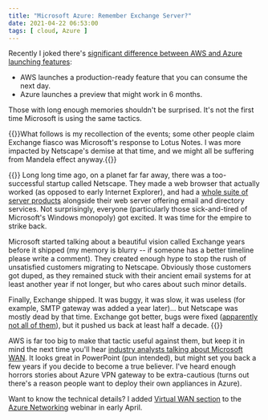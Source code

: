 ```yaml
---
title: "Microsoft Azure: Remember Exchange Server?"
date: 2021-04-22 06:53:00
tags: [ cloud, Azure ]
---
```

Recently I joked there's [significant difference between AWS and Azure launching features](https://twitter.com/ioshints/status/1368601005424861191):

* AWS launches a production-ready feature that you can consume the next day.
* Azure launches a preview that might work in 6 months.

Those with long enough memories shouldn't be surprised. It's not the first time Microsoft is using the same tactics.
<!--more-->
{{<note>}}What follows is my recollection of the events; some other people claim Exchange fiasco was Microsoft's response to Lotus Notes. I was more impacted by Netscape's demise at that time, and we might all be suffering from Mandela effect anyway.{{</note>}}

{{<long-quote>}}
Long long time ago, on a planet far far away, there was a too-successful startup called Netscape. They made a web browser that actually worked (as opposed to early Internet Explorer), and had a [whole suite of server products](https://en.wikipedia.org/wiki/Netscape#Later_Netscape_products) alongside their web server offering email and directory services. Not surprisingly, everyone (particularly those sick-and-tired of Microsoft's Windows monopoly) got excited. It was time for the empire to strike back.

Microsoft started talking about a beautiful vision called Exchange years before it shipped (my memory is blurry -- if someone has a better timeline please write a comment). They created enough hype to stop the rush of unsatisfied customers migrating to Netscape. Obviously those customers got duped, as they remained stuck with their ancient email systems for at least another year if not longer, but who cares about such minor details.

Finally, Exchange shipped. It was buggy, it was slow, it was useless (for example, SMTP gateway was added a year later)... but Netscape was mostly dead by that time. Exchange got better, bugs were fixed ([apparently not all of them](https://msrc-blog.microsoft.com/2021/03/02/multiple-security-updates-released-for-exchange-server/)), but it pushed us back at least half a decade.
{{</long-quote>}}

AWS is far too big to make that tactic useful against them, but keep it in mind the next time you'll hear [industry analysts talking about Microsoft WAN](https://blog.cimicorp.com/?p=4532). It looks great in PowerPoint (pun intended), but might set you back a few years if you decide to become a true believer. I've heard enough horrors stories about Azure VPN gateway to be extra-cautious (turns out there's a reason people want to deploy their own appliances in Azure).

Want to know the technical details? I added [Virtual WAN section](https://my.ipspace.net/bin/list?id=AzureNet#WAN) to the [Azure Networking](https://www.ipspace.net/Microsoft_Azure_Networking) webinar in early April.
